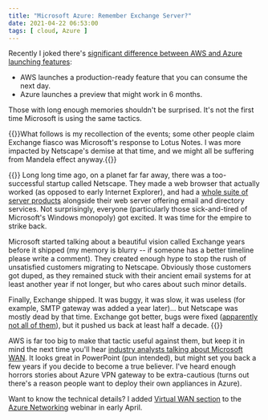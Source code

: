 ```yaml
---
title: "Microsoft Azure: Remember Exchange Server?"
date: 2021-04-22 06:53:00
tags: [ cloud, Azure ]
---
```

Recently I joked there's [significant difference between AWS and Azure launching features](https://twitter.com/ioshints/status/1368601005424861191):

* AWS launches a production-ready feature that you can consume the next day.
* Azure launches a preview that might work in 6 months.

Those with long enough memories shouldn't be surprised. It's not the first time Microsoft is using the same tactics.
<!--more-->
{{<note>}}What follows is my recollection of the events; some other people claim Exchange fiasco was Microsoft's response to Lotus Notes. I was more impacted by Netscape's demise at that time, and we might all be suffering from Mandela effect anyway.{{</note>}}

{{<long-quote>}}
Long long time ago, on a planet far far away, there was a too-successful startup called Netscape. They made a web browser that actually worked (as opposed to early Internet Explorer), and had a [whole suite of server products](https://en.wikipedia.org/wiki/Netscape#Later_Netscape_products) alongside their web server offering email and directory services. Not surprisingly, everyone (particularly those sick-and-tired of Microsoft's Windows monopoly) got excited. It was time for the empire to strike back.

Microsoft started talking about a beautiful vision called Exchange years before it shipped (my memory is blurry -- if someone has a better timeline please write a comment). They created enough hype to stop the rush of unsatisfied customers migrating to Netscape. Obviously those customers got duped, as they remained stuck with their ancient email systems for at least another year if not longer, but who cares about such minor details.

Finally, Exchange shipped. It was buggy, it was slow, it was useless (for example, SMTP gateway was added a year later)... but Netscape was mostly dead by that time. Exchange got better, bugs were fixed ([apparently not all of them](https://msrc-blog.microsoft.com/2021/03/02/multiple-security-updates-released-for-exchange-server/)), but it pushed us back at least half a decade.
{{</long-quote>}}

AWS is far too big to make that tactic useful against them, but keep it in mind the next time you'll hear [industry analysts talking about Microsoft WAN](https://blog.cimicorp.com/?p=4532). It looks great in PowerPoint (pun intended), but might set you back a few years if you decide to become a true believer. I've heard enough horrors stories about Azure VPN gateway to be extra-cautious (turns out there's a reason people want to deploy their own appliances in Azure).

Want to know the technical details? I added [Virtual WAN section](https://my.ipspace.net/bin/list?id=AzureNet#WAN) to the [Azure Networking](https://www.ipspace.net/Microsoft_Azure_Networking) webinar in early April.
